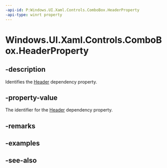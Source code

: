 ```yaml
---
-api-id: P:Windows.UI.Xaml.Controls.ComboBox.HeaderProperty
-api-type: winrt property
---
```


<!-- Property syntax
public Windows.UI.Xaml.DependencyProperty HeaderProperty { get; }
-->

# Windows.UI.Xaml.Controls.ComboBox.HeaderProperty

## -description
Identifies the [Header](combobox_header.md) dependency property.



## -property-value
The identifier for the [Header](combobox_header.md) dependency property.

## -remarks

## -examples

## -see-also
